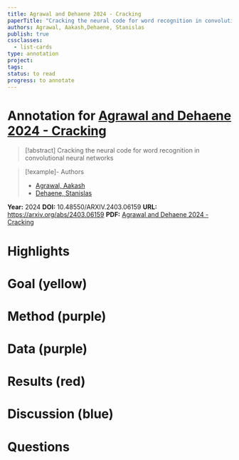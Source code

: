 ```yaml
---
title: Agrawal and Dehaene 2024 - Cracking
paperTitle: "Cracking the neural code for word recognition in convolutional neural networks"
authors: Agrawal, Aakash,Dehaene, Stanislas
publish: true
cssclasses:
  - list-cards
type: annotation
project:
tags:
status: to read
progress: to annotate
---
```

# Annotation for [Agrawal and Dehaene 2024 - Cracking](Papers/References/Agrawal%20and%20Dehaene%202024%20-%20Cracking)

> [!abstract] Cracking the neural code for word recognition in convolutional neural networks

> [!example]- Authors
> - [Agrawal, Aakash](Agrawal%2C%20Aakash)
> - [Dehaene, Stanislas](Dehaene%2C%20Stanislas)

**Year:** 2024
**DOI:** 10.48550/ARXIV.2403.06159
**URL:** https://arxiv.org/abs/2403.06159
**PDF:** [Agrawal and Dehaene 2024 - Cracking](Papers/PDFs/Agrawal%20and%20Dehaene%202024%20-%20Cracking%20the%20neural%20code%20for%20word%20recognition%20in%20convolutional%20neural%20networks.pdf)

# Highlights


# Goal (yellow)


# Method (purple)


# Data (purple)


# Results (red)


# Discussion (blue)


# Questions

